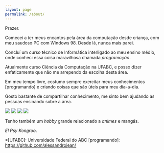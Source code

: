 ```yaml
---
layout: page
permalink: /about/
---
```


Prazer.

Comecei a ter meus encantos pela área da computação desde
criança, com meu saudoso PC com Windows 98. Desde lá, 
nunca mais parei.

Concluí um curso técnico de Informática
interligado ao meu ensino médio, onde conheci
essa coisa maravilhosa chamada *programação*.

Atualmente curso Ciência da Computação
na UFABC, e posso dizer enfaticamente que não me
arrependo da escolha desta área.

Em meu tempo livre, costumo sempre exercitar meus
conhecimentos [programando] e criando coisas que são
úteis para meu dia-a-dia.

Gosto bastante de compartilhar conhecimento, me sinto
bem ajudando as pessoas ensinando sobre a área.

<div class="figure-row">
  <img src="{{ site.baseurl }}/assets/img/about/ig1.jpg">
  <img src="{{ site.baseurl }}/assets/img/about/ig2.jpg">
  <img src="{{ site.baseurl }}/assets/img/about/ig3.jpg">
  <img src="{{ site.baseurl }}/assets/img/about/ig4.jpg">
</div>

Tenho também um *hobby* grande relacionado a *animes* e mangás.

*El Psy Kongroo*.

*[UFABC]: Universidade Federal do ABC
[programando]: https://github.com/alessandrojean/
